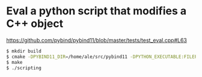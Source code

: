 # Eval a python script that modifies a C++ object

https://github.com/pybind/pybind11/blob/master/tests/test_eval.cpp#L63

~~~.sh
$ mkdir build
$ cmake -DPYBIND11_DIR=/home/ale/src/pybind11 -DPYTHON_EXECUTABLE:FILEPATH=/usr/bin/python3 ..
$ make
$ ./scripting
~~~
